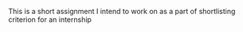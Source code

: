This is a short assignment I intend to work on as a part of shortlisting criterion for an internship
